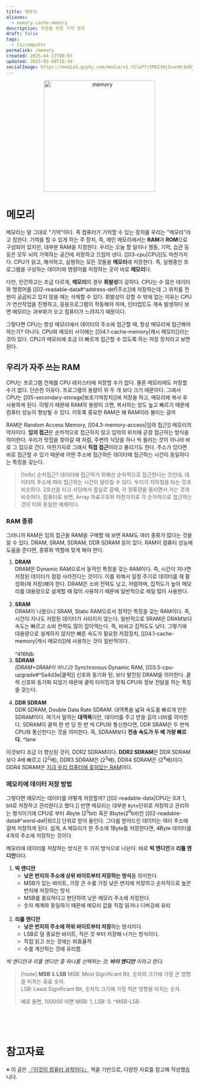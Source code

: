 ```yaml
---
title: 메모리
aliases:
  - memory-cache-memory
description: 저장을 위한 기억 장치
draft: false
tags:
  - CS/computer
permalink: /memory
created: 2025-04-22T00:07
updated: 2025-05-08T16:49
socialImage: https://media3.giphy.com/media/v1.Y2lkPTc5MGI3NjExanNrbGRjZm91OHdzeG0xbnEzcmFxaTYzaXAyZzR1N3IweHNyb3RxYSZlcD12MV9pbnRlcm5hbF9naWZfYnlfaWQmY3Q9Zw/BkfAhfmX0Ppn2/giphy.gif
---
```

<p align="center">
  <img src="https://media3.giphy.com/media/v1.Y2lkPTc5MGI3NjExanNrbGRjZm91OHdzeG0xbnEzcmFxaTYzaXAyZzR1N3IweHNyb3RxYSZlcD12MV9pbnRlcm5hbF9naWZfYnlfaWQmY3Q9Zw/BkfAhfmX0Ppn2/giphy.gif" alt="memory" width="300">
</p>

#  메모리

메모리는 말 그대로 "기억"이다. 즉 컴퓨터가 기억할 수 있는 장치를 우리는 "메모리"라고 칭한다. 기억을 할 수 있게 하는 주 장치, 즉, 메인 메모리에서는 **RAM**과 **ROM**으로 구성되어 있지만, 대부분 RAM을 지칭한다. 우리는 오늘 할 일이나 행동, 기억, 습관 등등은 모두 뇌의 기억하는 공간에 저장하고 끄집어 낸다. [[03-cpu|CPU]]도 마찬가지다. CPU가 읽고, 해석하고, 실행하는 모든 것들을 **메모리**에 저장한다. 즉, 실행중인 프로그램을 구성하는 데이터와 명령어를 저장하는 곳이 바로 **메모리**다.

다만, 인간하고는 조금 다르게, **메모리**의 경우 **휘발성**이 강하다. CPU는 수 많은 데이터와 명령어를 [[02-readable-data#^address-def|주소]]에 저장하는데 그 위치를 전원이 공급되고 있지 않을 때는 삭제할 수 있다. 휘발성이 강할 수 밖에 없는 이유는 CPU가 연산작업을 진행하고, 응용프로그램이 작동해야 하며, 인터럽트도 계속 발생하다 보면 메모리는 과부화가 오고 컴퓨터가 느려지기 때문이다.

그렇다면 CPU는 항상 메모리에서 데이터의 주소에 접근할 때, 항상 메모리에 접근해야 하는가? 아니다. CPU와 메모리 사이에는 [[04.1-cache-memory|캐시 메모리]]라는 것이 있다. CPU가 메모리에 조금 더 빠르게 접근할 수 있도록 하는 저장 장치라고 보면 된다.

## 우리가 자주 쓰는 RAM

CPU는 프로그램 전체를 CPU 레지스터에 저장할 수가 없다. 물론 메모리에도 저장할 수가 없다. 단순한 이유다. 프로그램의 용량이 위 두 개 보다 크기 때문이다. 그래서 CPU는 [[05-secondary-storage|보조기억장치]]에 저장을 하고, 메모리에 복사 후 사용하게 된다. 이렇기 때문에 RAM의 용량이 크면, 복사하는 양도 높고 빠르기 때문에 컴퓨터 성능이 향상될 수 있다. 이토록 중요한 RAM은 왜 RAM이라 불리는 걸까

RAM은 Random Access Memory, [[04.3-memory-access|임의 접근]] 메모리의 약자이다. **임의 접근**은 순차적으로 접근하지 않고 임의의 위치에 곧장 접근하는 방식을 의미한다. 우리가 맛집을 찾아갈 때 처럼, 주변의 식당을 하나 씩 들리는 것이 아니라 바로 그 집으로 간다. 마찬가지로 그래서 **직접 접근**이라고 불리기도 한다. 주소가 있다면 바로 접근할 수 있기 때문에 어떤 주소에 접근하든 데이터에 접근하는 시간이 동일하다는 특징을 갖는다.

> [!info] 순차접근?
> 데이터에 접근하기 위해선 순차적으로 접근한다는 것인데, 데이터의 주소에 따라 접근하는 시간이 달라질 수 있다. 우리가 지하철을 타는 것과 비슷하다. 2호선을 타고 사당에서 잠실로 갈때, 각 정류장을 들리면서 가는 것과 비슷하다. 컴퓨터로 보면, Array 자료구조와 마찬가지로 각 순차적으로 접근하는 것이 이와 동일한 예제이다.

### RAM 종류

그러니까 RAM은 임의 접근을 RAM을 구매할 때 보면 RAM도 여러 종류가 많다는 것을 알 수 있다. DRAM, SRAM, SDRAM, DDR SDRAM 등이 있다. RAM이 컴퓨터 성능에 도움을 준다면, 종류와 역할에 맞게 해야 한다.

1. **DRAM**  
DRAM은 Dynamic RAM으로서 동적인 특징을 갖는 RAM이다. 즉, 시간이 지나면 저장된 데이터가 점점 사라진다는 것이다. 이를 위해서 일정 주기로 데이터를 재 활성화(재 저장)해야 한다. DRAM은 소비 전력도 낮고, 저렴하며, 집적도가 높아 메모리를 대용량으로 설계할 때 많이 사용하기 때문에 일반적으로 제일 많이 사용한다.
</br></br>
2. **SRAM**  
DRAM이 나왔으니 SRAM, Static RAM으로서 정적인 특징을 갖는 RAM이다. 즉, 시간이 지나도 저장된 데이터가 사라지지 않는다. 일반적으로 SRAM은 DRAM보다 속도는 빠르고 소비 전력도 많이 잡아먹는다. 즉, 비싸고 집적도도 낮다. 그렇기에 대용량으로 설계하지 않지만 빠른 속도가 필요한 저장장치, [[04.1-cache-memory|캐시 메모리]]에 사용하는 것이 일반적이다.
</br></br> ^416fdb
3. **SDRAM**  
*(DRAM+SRAM이 아니고)* Synchronous Dynamic RAM, [[03.5-cpu-upgrade#^5a4d3e|클럭]] 신호와 동기화 된, 보다 발전된 DRAM을 의미한다. 클럭 신호와 동기화 되었기 때문에 클럭 타이밍과 맞춰 CPU와 정보 전달을 하는 특징을 갖는다.
</br></br>
4. **DDR SDRAM**  
DDR SDRAM, Double Data Rate SDRAM. 대역폭을 넓혀 속도를 빠르게 만든 SDRAM이다. 여기서 말하는 **대역폭**이란, 데이터를 주고 받을 길의 너비를 의미한다.  SDRAM이 클럭 한 번 당 한 번 씩 CPU와 통신한다면, DDR SRAM은 두 번씩 CPU와 통신한다는 것을 의미한다. 즉, SDRAM보다 **전송 속도가 두 배 가량 빠르다.**
^lane

이것보다 조금 더 향상된 것이, DDR2 SDRAM이다. **DDR2 SDRAM**은 DDR SDRAM보다 4배 빠르고 ($2^2$배), DDR3 SDRAM은 ($2^3$배), DDR4 SDRAM은 ($2^4$배)이다. DDR4 SDRAM은 [지금 우리 컴퓨터에 꽂혀있는 RAM](https://www.google.com/search?q=ddr4&sourceid=chrome&ie=UTF-8)이다.

### 메모리에 데이터 저장 방법

그렇다면 메모리는 데이터를 어떻게 저장할까? [[02-readable-data|CPU는 0과 1, bit로 저장하고 관리한다고 했다.]] 반면 메모리는 대부분 `Byte`단위로 저장하고 관리하는 형식이기에 CPU로 부터 4byte ($2^5$bit) 혹은 8byte($2^6$bit)인 [[02-readable-data#^word-def|워드]] 단위로 받아 들인다. 그다음 받아드린 데이터는 여러 주소에 걸쳐 저장하게 된다. 쉽게, A 메모리가 한 주소에 1Byte를 저장한다면, 4Byte 데이터를 4개의 주소에 저장하는 것이다.

메모리에 데이터를 저장하는 방식은 두 가지 방식으로 나뉜다. 바로 **빅 엔디안**과 **리틀 엔디안**이다.

1. **빅 엔디안**    
    - **낮은 번지의 주소에 상위 바이트부터 저장하는 방식**을 의미한다.  
    - MSB가 있는 바이트, 가장 큰 수를 가장 낮은 번지에 저장하고 순차적으로 높은 번지에 저장하는 방식
    - MSB를 중요하다고 판단하여 낮은 메모리 주소에 저장한다. 
    - 숫자 체계와 동일하기 때문에 메모리 값을 직접 읽거나 디버깅에 유리
    </br></br>
2. **리틀 엔디안**  
   - **낮은 번지의 주소에 하위 바이트부터 저장**하는 방식이다.   
   - LSB로 덜 중요한 바이트, 작은 것 부터 저장해 나가는 방식이다.
   - 직접 읽고 쓰는 것에는 비효율적
   - 수를 계산하는 것에 유리함.

*빅 엔디안과 리틀 엔디안 중 하나를 선택하는 것: **바이 엔디안** 이라고 한다.*

> [!note] **MSB** & **LSB**
> MSB: Most Significant Bit, 숫자의 크기에 가장 큰 영향을 미치는 유효 숫자.   
> LSB: Least Significant Bit, 숫자의 크기에 가장 적은 영향을 미치는 숫자. 
> 
> 예로 들면, 100000 이면 MSB: 1, LSB: 0.
> ^MSB-LSB

</br></br></br>
# 참고자료

※ 이 글은 [『이것이 컴퓨터 과학이다』](https://product.kyobobook.co.kr/detail/S000214014967) 책을 기반으로, 다양한 자료를 참고해 작성했습니다.